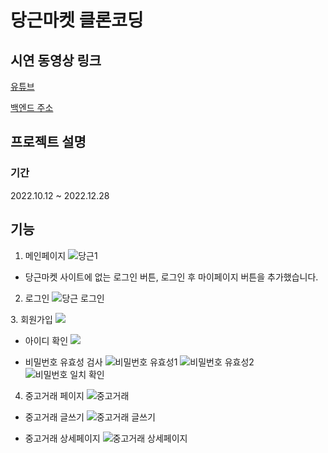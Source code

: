 # 당근마켓 클론코딩

## 시연 동영상 링크

[유튜브](https://www.youtube.com/watch?v=tEu6WCS2XUY)

[백엔드 주소](https://github.com/SBS-Carrot/Carrot_Backend)

## 프로젝트 설명

### 기간

2022.10.12 ~ 2022.12.28

## 기능

1. 메인페이지
   ![당근1](https://user-images.githubusercontent.com/109117590/209925829-ca165849-4080-460d-8f47-453ab30d6c22.PNG)

- 당근마켓 사이트에 없는 로그인 버튼, 로그인 후 마이페이지 버튼을 추가했습니다.

2. 로그인
![당근 로그인](https://user-images.githubusercontent.com/109117590/209928624-b46eb3a0-6edf-4452-89da-57c3d666e4fe.PNG)
<div>
3. 회원가입
   <img src="https://user-images.githubusercontent.com/109117590/209931478-4bbae3af-1a75-436b-b893-92a3389511b8.PNG">

- 아이디 확인
  <img src="https://user-images.githubusercontent.com/109117590/209931496-165617aa-c15e-485c-b688-7330f96a1b77.PNG">

- 비밀번호 유효성 검사
![비밀번호 유효성1](https://user-images.githubusercontent.com/109117590/209931511-13f82f57-0c31-4e0e-9049-b38263954d08.PNG)
![비밀번호 유효성2](https://user-images.githubusercontent.com/109117590/209931517-c86c0a3e-9b45-4d23-8ef6-de0f16bc2329.PNG)
![비밀번호 일치 확인](https://user-images.githubusercontent.com/109117590/209931521-02ce1ff7-626d-4c0a-a17c-7c7957798e32.PNG)
</div>

4. 중고거래 페이지
   ![중고거래](https://user-images.githubusercontent.com/109117590/209932150-590341f5-efb6-45d4-aab6-37c20d2231fc.PNG)

- 중고거래 글쓰기
  ![중고거래 글쓰기](https://user-images.githubusercontent.com/109117590/209933066-0ede0960-c72b-40be-8234-3c3b7b1fb634.PNG)

- 중고거래 상세페이지
  ![중고거래 상세페이지](https://user-images.githubusercontent.com/109117590/209933069-4ab109a7-5f33-4a16-837a-5434f6809eef.PNG)
